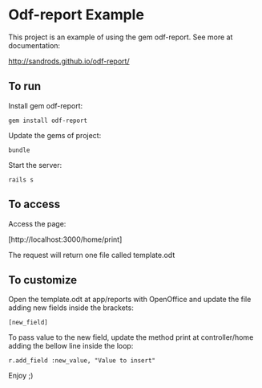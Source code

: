 # Odf-report Example

This project is an example of using the gem odf-report. See more at documentation:

http://sandrods.github.io/odf-report/

## To run

Install gem odf-report:

    gem install odf-report

Update the gems of project:

    bundle

Start the server:

    rails s

## To access

Access the page:

[http://localhost:3000/home/print]

The request will return one file called template.odt

## To customize

Open the template.odt at app/reports with OpenOffice and update the file adding new fields inside the brackets:

    [new_field]

To pass value to the new field, update the method print at controller/home adding the bellow line inside the loop:

    r.add_field :new_value, "Value to insert"

Enjoy ;)